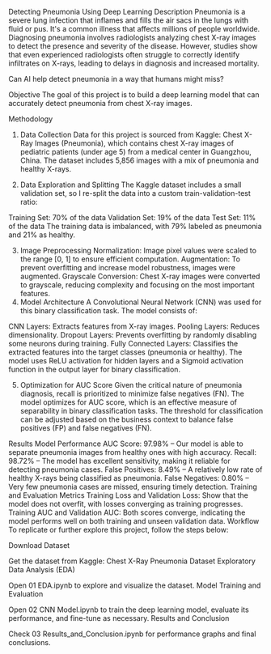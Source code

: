 Detecting Pneumonia Using Deep Learning
Description
Pneumonia is a severe lung infection that inflames and fills the air sacs in the lungs with fluid or pus. It's a common illness that affects millions of people worldwide. Diagnosing pneumonia involves radiologists analyzing chest X-ray images to detect the presence and severity of the disease. However, studies show that even experienced radiologists often struggle to correctly identify infiltrates on X-rays, leading to delays in diagnosis and increased mortality.

Can AI help detect pneumonia in a way that humans might miss?

Objective
The goal of this project is to build a deep learning model that can accurately detect pneumonia from chest X-ray images.

Methodology
1. Data Collection
Data for this project is sourced from Kaggle: Chest X-Ray Images (Pneumonia), which contains chest X-ray images of pediatric patients (under age 5) from a medical center in Guangzhou, China. The dataset includes 5,856 images with a mix of pneumonia and healthy X-rays.

2. Data Exploration and Splitting
The Kaggle dataset includes a small validation set, so I re-split the data into a custom train-validation-test ratio:

Training Set: 70% of the data
Validation Set: 19% of the data
Test Set: 11% of the data
The training data is imbalanced, with 79% labeled as pneumonia and 21% as healthy.

3. Image Preprocessing
Normalization: Image pixel values were scaled to the range [0, 1] to ensure efficient computation.
Augmentation: To prevent overfitting and increase model robustness, images were augmented.
Grayscale Conversion: Chest X-ray images were converted to grayscale, reducing complexity and focusing on the most important features.
4. Model Architecture
A Convolutional Neural Network (CNN) was used for this binary classification task. The model consists of:

CNN Layers: Extracts features from X-ray images.
Pooling Layers: Reduces dimensionality.
Dropout Layers: Prevents overfitting by randomly disabling some neurons during training.
Fully Connected Layers: Classifies the extracted features into the target classes (pneumonia or healthy).
The model uses ReLU activation for hidden layers and a Sigmoid activation function in the output layer for binary classification.



5. Optimization for AUC Score
Given the critical nature of pneumonia diagnosis, recall is prioritized to minimize false negatives (FN). The model optimizes for AUC score, which is an effective measure of separability in binary classification tasks. The threshold for classification can be adjusted based on the business context to balance false positives (FP) and false negatives (FN).

Results
Model Performance
AUC Score: 97.98% – Our model is able to separate pneumonia images from healthy ones with high accuracy.
Recall: 98.72% – The model has excellent sensitivity, making it reliable for detecting pneumonia cases.
False Positives: 8.49% – A relatively low rate of healthy X-rays being classified as pneumonia.
False Negatives: 0.80% – Very few pneumonia cases are missed, ensuring timely detection.
Training and Evaluation Metrics
Training Loss and Validation Loss: Show that the model does not overfit, with losses converging as training progresses.
Training AUC and Validation AUC: Both scores converge, indicating the model performs well on both training and unseen validation data.
Workflow
To replicate or further explore this project, follow the steps below:

Download Dataset

Get the dataset from Kaggle: Chest X-Ray Pneumonia Dataset
Exploratory Data Analysis (EDA)

Open 01 EDA.ipynb to explore and visualize the dataset.
Model Training and Evaluation

Open 02 CNN Model.ipynb to train the deep learning model, evaluate its performance, and fine-tune as necessary.
Results and Conclusion

Check 03 Results_and_Conclusion.ipynb for performance graphs and final conclusions.
